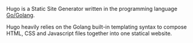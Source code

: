 Hugo is a Static Site Generator written in the programming language [Go/Golang](https://go.dev/).

Hugo heavily relies on the Golang built-in templating syntax to compose HTML, CSS and Javascript files together into one statical website.